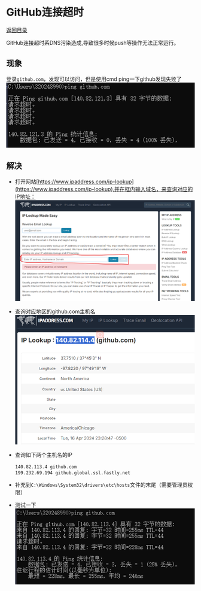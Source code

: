 # GitHub连接超时

[返回目录](./Index.md)

GitHub连接超时系DNS污染造成,导致很多时候push等操作无法正常运行。

## 现象

登录`github.com`，发现可以访问，但是使用cmd ping一下github发现失败了
![Time out](./Photos/Time_out.png)

## 解决

* 打开网站[https://www.ipaddress.com/ip-lookup](https://www.ipaddress.com/ip-lookup),并在框内输入域名，来查询对应的IP地址：
![IP Lookup](./Photos/IP_Lookup.png)
* 查询对应地区的github.com主机名
![Host name](./Photos/Host_name.png)
* 查询如下两个主机名的IP

  ``` git
  140.82.113.4 github.com
  199.232.69.194 github.global.ssl.fastly.net
  ```

* 补充到`C:\Windows\System32\drivers\etc\hosts`文件的末尾（需要管理员权限）
* 测试一下
![Ping success](./Photos/Ping_success.png)
